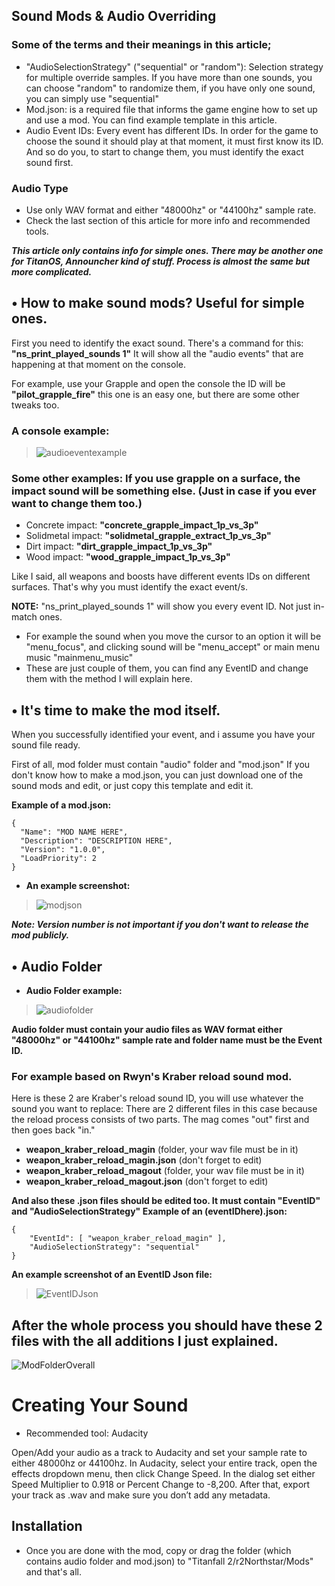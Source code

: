 ## **Sound Mods & Audio Overriding**
### Some of the terms and their meanings in this article;
* "AudioSelectionStrategy" ("sequential" or "random"): Selection strategy for multiple override samples.
If you have more than one sounds, you can choose "random" to randomize them, if you have only one sound, you can simply use "sequential"
* Mod.json: is a required file that informs the game engine how to set up and use a mod. You can find example template in this article.
* Audio Event IDs: Every event has different IDs.
In order for the game to choose the sound it should play at that moment, it must first know its ID.
And so do you, to start to change them, you must identify the exact sound first.

### Audio Type
* Use only WAV format and either "48000hz" or "44100hz" sample rate. 
* Check the last section of this article for more info and recommended tools.

***This article only contains info for simple ones. There may be another one for TitanOS, Announcher kind of stuff. Process is almost the same but more complicated.***

## • How to make sound mods? Useful for simple ones. 

First you need to identify the exact sound. There's a command for this: **"ns_print_played_sounds 1"**
It will show all the "audio events" that are happening at that moment on the console. 

For example, use your Grapple and open the console the ID will be **"pilot_grapple_fire"** this one is an easy one, but there are some other tweaks too.
### A console example:
> ![audioeventexample](https://raw.githubusercontent.com/rwynx/audio-overriding-northstar/main/Images/audioeventeample.png)

### Some other examples: If you use grapple on a surface, the impact sound will be something else. (Just in case if you ever want to change them too.)
* Concrete impact: **"concrete_grapple_impact_1p_vs_3p"**
* Solidmetal impact: **"solidmetal_grapple_extract_1p_vs_3p"**
* Dirt impact: **"dirt_grapple_impact_1p_vs_3p"**
* Wood impact: **"wood_grapple_impact_1p_vs_3p"**

Like I said, all weapons and boosts have different events IDs on different surfaces.
That's why you must identify the exact event/s.

**NOTE:** "ns_print_played_sounds 1" will show you every event ID. Not just in-match ones.
* For example the sound when you move the cursor to an option it will be "menu_focus", and clicking sound will be "menu_accept" or main menu music "mainmenu_music"
* These are just couple of them, you can find any EventID and change them with the method I will explain here.

## • It's time to make the mod itself.
When you successfully identified your event, and i assume you have your sound file ready.

First of all, mod folder must contain "audio" folder and "mod.json"
If you don't know how to make a mod.json, you can just download one of the sound mods and edit, or just copy this template and edit it.

**Example of a mod.json:**
```
{
  "Name": "MOD NAME HERE",
  "Description": "DESCRIPTION HERE",
  "Version": "1.0.0",
  "LoadPriority": 2
}
```

* **An example screenshot:**
>![modjson](https://raw.githubusercontent.com/rwynx/audio-overriding-northstar/main/Images/mod.json.png)

***Note: Version number is not important if you don't want to release the mod publicly.***

## • Audio Folder
* **Audio Folder example:**
>![audiofolder](https://raw.githubusercontent.com/rwynx/audio-overriding-northstar/main/Images/folderexample.png)

**Audio folder must contain your audio files as WAV format either "48000hz" or "44100hz" sample rate and folder name must be the Event ID.**

### **For example based on Rwyn's Kraber reload sound mod.**
 Here is these 2 are Kraber's reload sound ID, you will use whatever the sound you want to replace:
 There are 2 different files in this case because the reload process consists of two parts. The mag comes "out" first and then goes back "in."
 
* **weapon_kraber_reload_magin** (folder, your wav file must be in it)
* **weapon_kraber_reload_magin.json** (don't forget to edit)
* **weapon_kraber_reload_magout** (folder, your wav file must be in it)
* **weapon_kraber_reload_magout.json** (don't forget to edit)

**And also these .json files should be edited too. It must contain "EventID" and "AudioSelectionStrategy"
Example of an (eventIDhere).json:**
```
{
	"EventId": [ "weapon_kraber_reload_magin" ],
	"AudioSelectionStrategy": "sequential"
}
```

**An example screenshot of an EventID Json file:**
>![EventIDJson](https://raw.githubusercontent.com/rwynx/audio-overriding-northstar/main/Images/eventmodjsonexample.png)


## **After the whole process you should have these 2 files with the all additions I just explained.**
![ModFolderOverall](https://raw.githubusercontent.com/rwynx/audio-overriding-northstar/main/Images/ModFolderOverall.png)

# Creating Your Sound
* Recommended tool: Audacity

Open/Add your audio as a track to Audacity and set your sample rate to either 48000hz or 44100hz. In Audacity, select your entire track, open the effects dropdown menu, then click Change Speed. In the dialog set either Speed Multiplier to 0.918 or Percent Change to -8,200. After that, export your track as .wav and make sure you don’t add any metadata.

## Installation 
* Once you are done with the mod, copy or drag the folder (which contains audio folder and mod.json) to "Titanfall 2/r2Northstar/Mods" and that's all.
